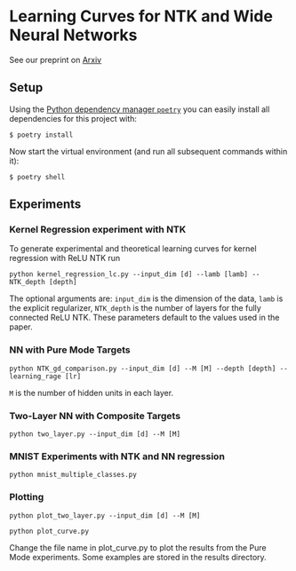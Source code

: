 # Learning Curves for NTK and Wide Neural Networks
See our preprint on [Arxiv](https://arxiv.org/abs/2002.02561)

## Setup

Using the [Python dependency manager `poetry`](https://python-poetry.org/) you can easily install all dependencies for this project with:
```
$ poetry install
```

Now start the virtual environment (and run all subsequent commands within it):
```
$ poetry shell
```

## Experiments

### Kernel Regression experiment with NTK
To generate experimental and theoretical learning curves for kernel regression with ReLU NTK run

`python kernel_regression_lc.py --input_dim [d] --lamb [lamb] --NTK_depth [depth]`

The optional arguments are: `input_dim` is the dimension of the data,
`lamb` is the explicit regularizer,
`NTK_depth` is the number of layers for the fully connected ReLU NTK.
These parameters default to the values used in the paper.

### NN with Pure Mode Targets

`python NTK_gd_comparison.py --input_dim [d] --M [M] --depth [depth] --learning_rage [lr]`

`M` is the number of hidden units in each layer.

### Two-Layer NN with Composite Targets

`python two_layer.py --input_dim [d] --M [M]`


### MNIST Experiments with NTK and NN regression

`python mnist_multiple_classes.py`

### Plotting

`python plot_two_layer.py --input_dim [d] --M [M]`

`python plot_curve.py`

Change the file name in plot_curve.py to plot the results from the Pure Mode experiments.
Some examples are stored in the results directory.
